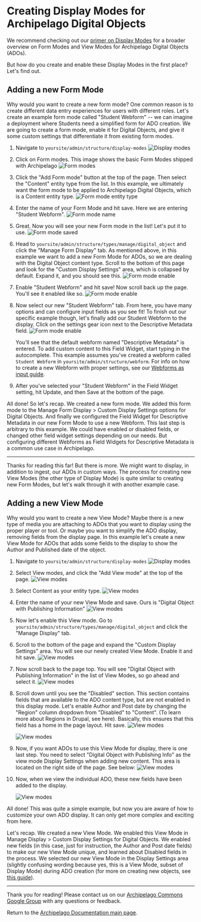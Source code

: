 # Creating Display Modes for Archipelago Digital Objects

We recommend checking out our [primer on Display Modes](webformsasinput.md) for a broader overview on Form Modes and View Modes for Archipelago Digital Objects (ADOs).

But how do you create and enable these Display Modes in the first place? Let's find out.

## Adding a new Form Mode

Why would you want to create a new form mode? One common reason is to create different data entry experiences for users with different roles. Let's create an example form mode called "Student Webform" --  we can imagine a deployment where Students need a simplified form for ADO creation. We are going to create a form mode, enable it for Digital Objects, and give it some custom settings that differentiate it from existing form modes.

1. Navigate to `yoursite/admin/structure/display-modes`
    ![Display modes](images/display-modes.jpg)

2. Click on Form modes. This image shows the basic Form Modes shipped with Archipelago
    ![Form modes](images/form-modes-default.png)

3. Click the "Add Form mode" button at the top of the page. Then select the "Content" entity type from the list. In this example, we ultimately want the form mode to be applied to Archipelago Digital Objects, which is a Content entity type.
    ![Form mode entity type](images/form-mode-entity-type.png)

4. Enter the name of your Form Mode and hit save. Here we are entering "Student Webform".
    ![Form mode name](images/form-mode-name.png)

5. Great. Now you will see your new Form mode in the list! Let's put it to use.
    ![Form mode saved](images/form-mode-saved.png)

6. Head to `yoursite/admin/structure/types/manage/digital_object` and click the "Manage Form Display" tab. As mentioned above, in this example we want to add a new Form Mode for ADOs, so we are dealing with the Digital Object content type. Scroll to the bottom of this page and look for the "Custom Display Settings" area, which is collapsed by default. Expand it, and you should see this.
    ![Form mode enable](images/form-mode-enable.png)

7. Enable "Student Webform" and hit save! Now scroll back up the page. You'll see it enabled like so.
    ![Form mode enable](images/form-mode-enable-2.png)

8. Now select our new "Student Webform" tab. From here, you have many options and can configure input fields as you see fit! To finish out our specific example though, let's finally add our Student Webform to the display. Click on the settings gear icon next to the Descriptive Metadata field.
    ![Form mode enable](images/form-mode-add-webform.png)

    You'll see that the default webform named "Descriptive Metadata" is entered. To add custom content to this Field Widget, start typing in the autocomplete. This example assumes you've created a webform called `Student Webform` in `yoursite/admin/structure/webform`. For info on how to create a new Webform with proper settings, see our [Webforms as input guide](webformsasinput.md).

9. After you've selected your "Student Webform" in the Field Widget setting, hit Update, and then Save at the bottom of the page.


All done! So let's recap. We created a new form mode. We added this form mode to the Manage Form Display > Custom Display Settings options for Digital Objects. And finally we configured the Field Widget for Descriptive Metadata in our new Form Mode to use a new Webform. This last step is arbitrary to this example. We could have enabled or disabled fields, or changed other field widget settings depending on our needs. But configuring different Webforms as Field Widgets for Descriptive Metadata is a common use case in Archipelago.

---
Thanks for reading this far! But there is more. We might want to display, in addition to ingest, our ADOs in custom ways. The process for creating new View Modes (the other type of Display Mode) is quite similar to creating new Form Modes, but let's walk through it with another example case.

## Adding a new View Mode

Why would you want to create a new View Mode? Maybe there is a new type of media you are attaching to ADOs that you want to display using the proper player or tool. Or maybe you want to simplify the ADO display, removing fields from the display page. In this example let's create a new View Mode for ADOs that adds some fields to the display to show the Author and Published date of the object.

1. Navigate to `yoursite/admin/structure/display-modes`
    ![Display modes](images/display-modes.jpg)

2. Select View modes, and click the "Add View mode" at the top of the page.
    ![View modes](images/view-mode-add.png)

3. Select Content as your entity type.
    ![View modes](images/view-mode-entity-type.png)

4. Enter the name of your new View Mode and save. Ours is "Digital Object with Publishing Information"
    ![View modes](images/view-mode-name.png)

5. Now let's enable this View mode. Go to `yoursite/admin/structure/types/manage/digital_object` and click the "Manage Display" tab.

6. Scroll to the bottom of the page and expand the "Custom Display Settings" area. You will see our newly created View Mode. Enable it and hit save.
    ![View modes](images/view-mode-enable.png)

7. Now scroll back to the page top. You will see "Digital Object with Publishing Information" in the list of View Modes, so go ahead and select it.
    ![View modes](images/view-mode-enable2.png)

8. Scroll down until you see the "Disabled" section. This section contains fields that are available to the ADO content type, but are not enabled in this display mode. Let's enable Author and Post date by changing the "Region" column dropdown from "Disabled" to "Content". (To learn more about Regions in Drupal, see here). Basically, this ensures that this field has a home in the page layout. Hit save.
    ![View modes](images/view-mode-disabled.png)

    ![View modes](images/view-mode-content-disabled.png)

9. Now, if you want ADOs to use this View Mode for display, there is one last step. You need to select "Digital Object with Publishing Info" as the view mode Display Settings when adding new content. This area is located on the right side of the page. See below:
    ![View modes](images/view-mode-display-settings.png)

10. Now, when we view the individual ADO, these new fields have been added to the display.
    
    ![View modes](images/view-mode-final.png)

All done! This was quite a simple example, but now you are aware of how to customize your own ADO display. It can only get more complex and exciting from here.

Let's recap. We created a new View Mode. We enabled this View Mode in Manage Display > Custom Display Settings for Digital Objects. We enabled new fields (in this case, just for instruction, the Author and Post date fields) to make our new View Mode unique, and learned about Disabled fields in the process. We selected our new View Mode in the Display Settings area (slightly confusing wording because yes, this is a View Mode, subset of Display Mode) during ADO creation (for more on creating new objects, see [this guide](firstobject.md)).

---

Thank you for reading! Please contact us on our [Archipelago Commons Google Group](https://groups.google.com/forum/#!forum/archipelago-commons) with any questions or feedback.

Return to the [Archipelago Documentation main page](index.md).
